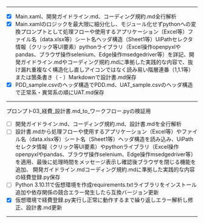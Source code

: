 



---
- [x] Main.xaml、開発ガイドライン.md、コーディング規約.md全行解析
- [x] Main.xamlのロジックを最大限に細分化し、モジュール化せずpythonへの変換プロンプトとして処理フローや使用するアプリケーション（Excel等）ファイル名（data.xlsx等）シート名ヘッダ構造（Sheet1等）UiPathセレクタ情報（クリック等UI要素）pythonライブラリ（Excel操作openpyxlやpandas、ブラウザ操作selenium、Edge操作msedgedriver等）を詳記、開発ガイドライン.mdやコーディング規約.mdに準拠した実践的な内容で、抜け漏れ重複なく構造化し直しアイコンではなく読み易い階層連番（1,1.1等）または箇条書き（ - ）Markdownで設計書.md保存
- [x]  PDD_sample.csvのヘッダ構造でPDD.md、UAT_sample.csvのヘッダ構造で正常系・異常系の順にUAT.md保存

---
プロンプト03_経費_設計書.md_to_ワークフロー.pyの検証用
- [ ] 開発ガイドライン.md、コーディング規約.md、設計書.mdを全行解析
- [ ] 設計書.mdから処理フローや使用するアプリケーション（Excel等）やファイル名（data.xlsx等）シート名（Sheet1等）ヘッダ構造を読み込み、UiPathセレクタ情報（クリック等UI要素）やpythonライブラリ（Excel操作openpyxlやpandas、ブラウザ操作selenium、Edge操作msedgedriver等）を適用、最後に処理時間をメッセージ表示し確認後ブラウザを閉じる機能を追加、
      開発ガイドライン.mdコーディング規約.mdに準拠した実践的な内容の経費登録.py保存
- [ ] Python 3.10.11で仮想環境を作成requirements.txtライブラリをインストール追加や依存関係の競合エラー発生したら互換バージョン更新
- [x] 仮想環境で経費登録.py実行し正常に動作するまで繰り返しエラー解析し修正、設計書.md更新

---

